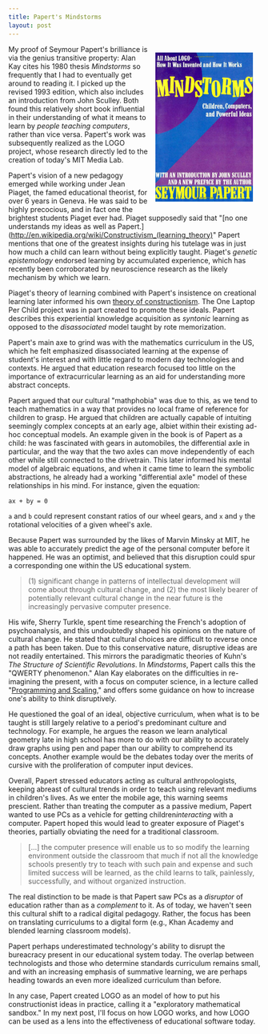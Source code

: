 ```yaml
---
title: Papert's Mindstorms
layout: post
---
```


<img src="/images/mindstorms.jpg" style="height: auto; width: 195px; margin: 15px; float: right;">

My proof of Seymour Papert's brilliance is via the genius transitive property: Alan Kay cites his 1980 thesis *Mindstorms* so frequently that I had to eventually get around to reading it. I picked up the revised 1993 edition, which also includes an introduction from John Sculley. Both found this relatively short book influential in their understanding of what it means to learn by *people teaching computers*, rather than vice versa. Papert's work was subsequently realized as the LOGO project, whose research directly led to the creation of today's MIT Media Lab.

Papert's vision of a new pedagogy emerged while working under Jean Piaget, the famed educational theorist, for over 6 years in Geneva. He was said to be highly precocious, and in fact one the brightest students Piaget ever had. Piaget supposedly said that "[no one understands my ideas as well as Papert.](http://en.wikipedia.org/wiki/Constructivism_(learning_theory)" Papert mentions that one of the greatest insights during his tutelage was in just how much a child can learn without being explicitly taught. Piaget's *genetic epistemology* endorsed learning by accumulated experience, which has recently been corroborated by neuroscience research as the likely mechanism by which we learn. 

Piaget's theory of learning combined with Papert's insistence on creational learning later informed his own [theory  of constructionism](http://wiki.laptop.org/go/Constructionism). The One Laptop Per Child project was in part created to promote these ideals. Papert describes this experiential knowledge acquisition as *syntonic* learning as opposed to the *disassociated* model taught by rote memorization. 

Papert's main axe to grind was with the mathematics curriculum in the US, which he felt emphasized disassociated learning at the expense of student's interest and with little regard to modern day technologies and contexts. He argued that education research focused too little on the importance of extracurricular learning as an aid for understanding more abstract concepts. 

Papert argued that our cultural "mathphobia" was due to this, as we tend to teach mathematics in a way that provides no local frame of reference for children to grasp. He argued that children are actually capable of intuiting seemingly complex concepts at an early age, albiet within their existing ad-hoc conceptual models. An example given in the book is of Papert as a child: he was fascinated with gears in automobiles, the differential axle in particular, and the way that the two axles can move independently of each other while still connected to the drivetrain. This later informed his mental model of algebraic equations, and when it came time to learn the symbolic abstractions, he already had a working "differential axle" model of these relationships in his mind. For instance, given the equation:

	ax + by = 0

`a`  and `b` could represent constant ratios of our wheel gears, and `x` and `y` the rotational velocities of a given wheel's axle.

Because Papert was surrounded by the likes of Marvin Minsky at MIT, he was able to accurately predict the age of the personal computer before it happened. He was an optimist, and believed that this disruption could spur a corresponding one within the US educational system.

> (1) significant change in patterns of intellectual development will come about through cultural change, and (2) the most likely bearer of potentially relevant cultural change in the near future is the increasingly pervasive computer presence.

His wife, Sherry Turkle, spent time researching the French's adoption of psychoanalysis, and this undoubtedly  shaped his opinions on the nature of cultural change. He stated that cultural choices are difficult to reverse once a path has been taken. Due to this conservative nature, disruptive ideas are not readily entertained. This mirrors the paradigmatic theories of Kuhn's *The Structure of Scientific Revolutions*. In *Mindstorms*, Papert calls this the "QWERTY phenomenon." Alan Kay elaborates on the difficulties in re-imagining the present, with a focus on computer science, in a lecture called "[Programming and Scaling](https://www.tele-task.de/archive/video/flash/14029/)," and offers some guidance on how to increase one's ability to think disruptively.

He questioned the goal of an ideal, objective curriculum, when what is to be taught is still largely relative to a period's predominant culture and technology. For example, he argues the reason we learn analytical geometry late in high school has more to do with our ability to accurately draw graphs using pen and paper than our ability to comprehend its concepts. Another example would be the debates today over the merits of cursive with the proliferation of computer input devices.

Overall, Papert stressed educators acting as cultural anthropologists, keeping abreast of cultural trends in order to teach using relevant mediums in children's lives. As we enter the mobile age, this warning seems prescient. Rather than treating the computer as a passive medium, Papert wanted to use PCs as a vehicle for getting children*interacting* with a computer. Papert hoped this would lead to greater exposure of Piaget's theories, partially obviating the need for a traditional classroom.

> \[...\] the computer presence will enable us to so modify the learning environment outside the classroom that much if not all the knowledge schools presently try to teach with such pain and expense and such limited success will be learned, as the child learns to talk, painlessly, successfully, and without organized instruction.

The real distinction to be made is that Papert saw PCs as a *disruptor* of education  rather than as a *complement* to it. As of today, we haven't seen this cultural shift to a radical digital pedagogy. Rather, the focus has been on translating curriculums to a digital form (e.g., Khan Academy and blended learning classroom models). 

Papert perhaps underestimated technology's ability to disrupt the bureacracy present in our educational system today. The overlap between technologists and those who determine standards curriculum remains small, and with an increasing emphasis of summative learning, we are perhaps heading towards an even more idealized curriculum than before. 

In any case, Papert created LOGO as an model of how to put his constructionist ideas in practice, calling it a "exploratory mathematical sandbox." In my next post, I'll focus on how LOGO works, and how LOGO can be used as a lens into the effectiveness of educational software today.
